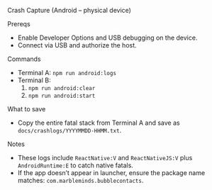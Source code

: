 Crash Capture (Android – physical device)

Prereqs
- Enable Developer Options and USB debugging on the device.
- Connect via USB and authorize the host.

Commands
- Terminal A: `npm run android:logs`
- Terminal B:
  1) `npm run android:clear`
  2) `npm run android:start`

What to save
- Copy the entire fatal stack from Terminal A and save as `docs/crashlogs/YYYYMMDD-HHMM.txt`.

Notes
- These logs include `ReactNative:V` and `ReactNativeJS:V` plus `AndroidRuntime:E` to catch native fatals.
- If the app doesn’t appear in launcher, ensure the package name matches: `com.marbleminds.bubblecontacts`.

